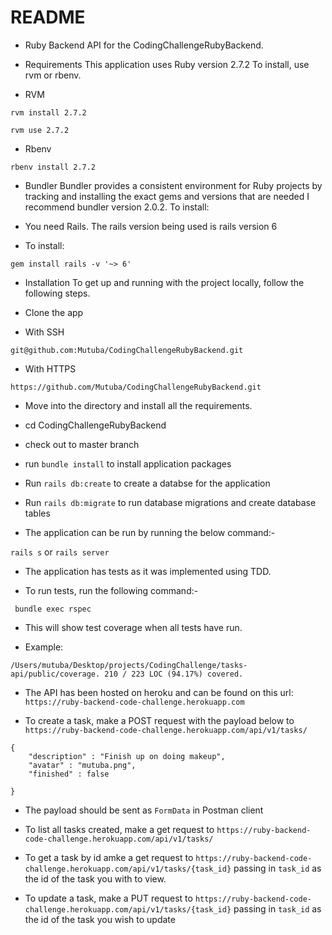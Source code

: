 # README

* Ruby Backend API for the CodingChallengeRubyBackend.

* Requirements This application uses Ruby version 2.7.2 To install, use rvm or rbenv.

* RVM

`rvm install 2.7.2`

`rvm use 2.7.2`

* Rbenv

`rbenv install 2.7.2`

* Bundler Bundler provides a consistent environment for Ruby projects by tracking and installing the exact gems and versions that are needed I recommend bundler version 2.0.2. To install:


* You need Rails. The rails version being used is rails version 6

* To install:

`gem install rails -v '~> 6'` 

* Installation To get up and running with the project locally, follow the following steps.

* Clone the app

* With SSH

`git@github.com:Mutuba/CodingChallengeRubyBackend.git`

* With HTTPS

`https://github.com/Mutuba/CodingChallengeRubyBackend.git`


* Move into the directory and install all the requirements.

* cd CodingChallengeRubyBackend

* check out to master branch

* run `bundle install` to install application packages

* Run `rails db:create` to create a databse for the application

* Run `rails db:migrate` to run database migrations and create database tables

* The application can be run by running the below command:-

`rails s` or `rails server`

* The application has tests as it was implemented using TDD.

* To run tests, run the following command:-

` bundle exec rspec`

* This will show test coverage when all tests have run.

* Example:

`/Users/mutuba/Desktop/projects/CodingChallenge/tasks-api/public/coverage. 210 / 223 LOC (94.17%) covered.`

* The API has been hosted on heroku and can be found on this url: `https://ruby-backend-code-challenge.herokuapp.com`

* To create a task, make a POST request with the payload below to `https://ruby-backend-code-challenge.herokuapp.com/api/v1/tasks/` 

```
{
    "description" : "Finish up on doing makeup",
    "avatar" : "mutuba.png",
    "finished" : false

}
```
* The payload should be sent as `FormData` in Postman client

* To list all tasks created, make a get request to `https://ruby-backend-code-challenge.herokuapp.com/api/v1/tasks/`

* To get a task by id amke a get request to `https://ruby-backend-code-challenge.herokuapp.com/api/v1/tasks/{task_id}` passing in `task_id` as the id of the task you with to view.

* To update a task, make a PUT request to `https://ruby-backend-code-challenge.herokuapp.com/api/v1/tasks/{task_id}` passing in `task_id` as the id of the task you wish to update